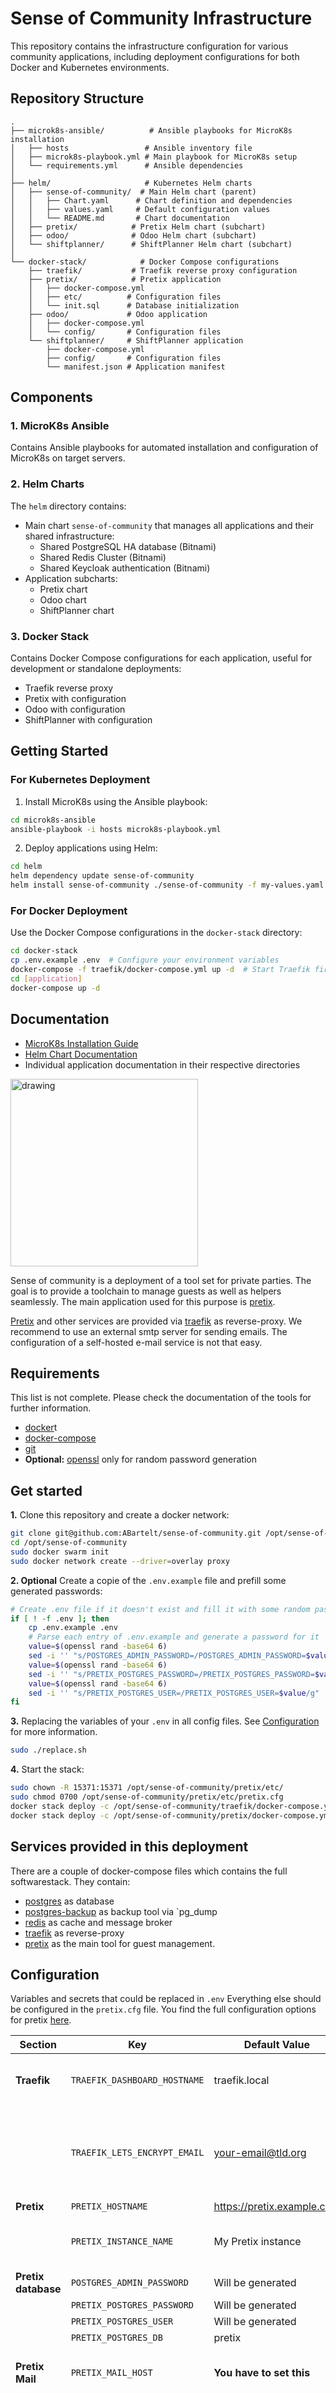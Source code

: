 # Sense of Community Infrastructure

This repository contains the infrastructure configuration for various community applications, including deployment configurations for both Docker and Kubernetes environments.

## Repository Structure

```
.
├── microk8s-ansible/          # Ansible playbooks for MicroK8s installation
│   ├── hosts                 # Ansible inventory file
│   ├── microk8s-playbook.yml # Main playbook for MicroK8s setup
│   └── requirements.yml      # Ansible dependencies
│
├── helm/                     # Kubernetes Helm charts
│   ├── sense-of-community/  # Main Helm chart (parent)
│   │   ├── Chart.yaml      # Chart definition and dependencies
│   │   ├── values.yaml     # Default configuration values
│   │   └── README.md       # Chart documentation
│   ├── pretix/            # Pretix Helm chart (subchart)
│   ├── odoo/              # Odoo Helm chart (subchart)
│   └── shiftplanner/      # ShiftPlanner Helm chart (subchart)
│
└── docker-stack/            # Docker Compose configurations
    ├── traefik/           # Traefik reverse proxy configuration
    ├── pretix/            # Pretix application
    │   ├── docker-compose.yml
    │   ├── etc/          # Configuration files
    │   └── init.sql      # Database initialization
    ├── odoo/             # Odoo application
    │   ├── docker-compose.yml
    │   └── config/       # Configuration files
    └── shiftplanner/     # ShiftPlanner application
        ├── docker-compose.yml
        ├── config/       # Configuration files
        └── manifest.json # Application manifest
```

## Components

### 1. MicroK8s Ansible
Contains Ansible playbooks for automated installation and configuration of MicroK8s on target servers.

### 2. Helm Charts
The `helm` directory contains:
- Main chart `sense-of-community` that manages all applications and their shared infrastructure:
  - Shared PostgreSQL HA database (Bitnami)
  - Shared Redis Cluster (Bitnami)
  - Shared Keycloak authentication (Bitnami)
- Application subcharts:
  - Pretix chart
  - Odoo chart
  - ShiftPlanner chart

### 3. Docker Stack
Contains Docker Compose configurations for each application, useful for development or standalone deployments:
- Traefik reverse proxy
- Pretix with configuration
- Odoo with configuration
- ShiftPlanner with configuration

## Getting Started

### For Kubernetes Deployment
1. Install MicroK8s using the Ansible playbook:
```bash
cd microk8s-ansible
ansible-playbook -i hosts microk8s-playbook.yml
```

2. Deploy applications using Helm:
```bash
cd helm
helm dependency update sense-of-community
helm install sense-of-community ./sense-of-community -f my-values.yaml -n your-namespace
```

### For Docker Deployment
Use the Docker Compose configurations in the `docker-stack` directory:
```bash
cd docker-stack
cp .env.example .env  # Configure your environment variables
docker-compose -f traefik/docker-compose.yml up -d  # Start Traefik first
cd [application]
docker-compose up -d
```

## Documentation

- [MicroK8s Installation Guide](microk8s-ansible/README.md)
- [Helm Chart Documentation](helm/sense-of-community/README.md)
- Individual application documentation in their respective directories

<img src="sense-of-community-logo.png" alt="drawing" width="300"/>

Sense of community is a deployment of a tool set for private parties.
The goal is to provide a toolchain to manage guests as well as helpers seamlessly. 
The main application used for this purpose is [pretix](https://pretix.eu/about/en/).

[Pretix](https://pretix.eu/about/en/) and other services are provided via [traefik](https://doc.traefik.io/traefik/) as reverse-proxy. 
We recommend to use an external smtp server for sending emails. The configuration of a self-hosted e-mail service is not that easy.

## Requirements
This list is not complete. Please check the documentation of the tools for further information.
- [docker](https://docs.docker.com/engine/install/)t
- [docker-compose](https://docs.docker.com/compose/install/)
- [git](https://git-scm.com/book/en/v2/Getting-Started-Installing-Git)
- **Optional:** [openssl](https://www.openssl.org/) only for random password generation

## Get started
**1.** Clone this repository and create a docker network:
```bash
git clone git@github.com:ABartelt/sense-of-community.git /opt/sense-of-community
cd /opt/sense-of-community
sudo docker swarm init
sudo docker network create --driver=overlay proxy
```
**2. Optional** Create a copie of the `.env.example` file and prefill some generated passwords:
```bash
# Create .env file if it doesn't exist and fill it with some random passwords
if [ ! -f .env ]; then
    cp .env.example .env
    # Parse each entry of .env.example and generate a password for it
    value=$(openssl rand -base64 6)
    sed -i '' "s/POSTGRES_ADMIN_PASSWORD=/POSTGRES_ADMIN_PASSWORD=$value/g" .env
    value=$(openssl rand -base64 6)
    sed -i '' "s/PRETIX_POSTGRES_PASSWORD=/PRETIX_POSTGRES_PASSWORD=$value/g" .env
    value=$(openssl rand -base64 6)
    sed -i '' "s/PRETIX_POSTGRES_USER=/PRETIX_POSTGRES_USER=$value/g" .env
fi
```
**3.** Replacing the variables of your `.env` in all config files. See [Configuration](#configuration) for more information.
```bash
sudo ./replace.sh
```
**4.** Start the stack:
```bash
sudo chown -R 15371:15371 /opt/sense-of-community/pretix/etc/
sudo chmod 0700 /opt/sense-of-community/pretix/etc/pretix.cfg
docker stack deploy -c /opt/sense-of-community/traefik/docker-compose.yml traefik
docker stack deploy -c /opt/sense-of-community/pretix/docker-compose.yml pretix
```

## Services provided in this deployment
There are a couple of docker-compose files which contains the full softwarestack. They contain:
- [postgres](https://www.postgresql.org/) as database
- [postgres-backup](https://www.postgresql.org/docs/current/app-pgdump.html) as backup tool via `pg_dump
- [redis](https://redis.io/) as cache and message broker
- [traefik](https://doc.traefik.io/traefik/) as reverse-proxy
- [pretix](https://docs.pretix.eu/en/latest/admin/installation/docker_smallscale.html) as the main tool for guest management.

## Configuration
Variables and secrets that could be replaced in `.env`
Everything else should be configured in the `pretix.cfg` file. You find the full configuration options for pretix [here](https://docs.pretix.eu/en/latest/admin/config.html). 

| Section             | Key                          | Default Value              | Description                                                                                                             |
|---------------------|------------------------------|----------------------------|-------------------------------------------------------------------------------------------------------------------------|
| **Traefik**         | `TRAEFIK_DASHBOARD_HOSTNAME` | traefik.local              | The traefik dashboard is provided under this hostname.                                                                  |
|                     | `TRAEFIK_LETS_ENCRYPT_EMAIL` | your-email@tld.org         | This is needed by [letsencrypt](https://letsencrypt.org/) to issue TLS certificates. This is mandatory for cert issuing |
| **Pretix**          | `PRETIX_HOSTNAME`            | https://pretix.example.com |                                                                                                                         |
|                     | `PRETIX_INSTANCE_NAME`       | My Pretix instance         | Name your instance, e.g. "My organizer name"                                                                            |
| **Pretix database** | `POSTGRES_ADMIN_PASSWORD`    | Will be generated          |                                                                                                                         |
|                     | `PRETIX_POSTGRES_PASSWORD`   | Will be generated          |                                                                                                                         |
|                     | `PRETIX_POSTGRES_USER`       | Will be generated          |                                                                                                                         |
|                     | `PRETIX_POSTGRES_DB`         | pretix                     |                                                                                                                         |
| **Pretix Mail**     | `PRETIX_MAIL_HOST`           | **You have to set this**   | Here the smtp hostname is required. Like smtp.gmail.com                                                                 |
|                     | `PRETIX_MAIL_USER`           | **You have to set this**   | The smtp user which could login at the smtp hostname. Most commonly its an e-mail address.                              |
|                     | `PRETIX_MAIL_PASSWORD`       | **You have to set this**   | The credential for the username above if the server needs an authentication. Most do.                                   |
|                     | `PRETIX_MAIL_PORT`           | **You have to set this**   | Common ports for encrypted smtp connection are 587 or 465. In some cases 25. Look it up at your mail provider.          |
|                     | `PRETIX_MAIL_FROM`           | **You have to set this**   | E-Mail adresse which should be displayed if pretix sends mails.                                                         |
